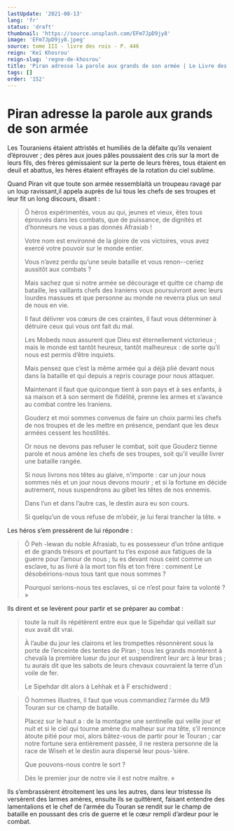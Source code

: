 ```yaml
---
lastUpdate: '2021-08-13'
lang: 'fr'
status: 'draft'
thumbnail: 'https://source.unsplash.com/EFm7JpD9jy8'
image: 'EFm7JpD9jy8.jpeg'
source: tome III - livre des rois - P. 446
reign: 'Keï Khosrou'
reign-slug: 'regne-de-khosrou'
title: 'Piran adresse la parole aux grands de son armée | Le Livre des Rois | Shâhnâmeh'
tags: []
order: '152'
---
```


<!-- LTeX: language=fr -->

# Piran adresse la parole aux grands de son armée

Les Touraniens étaient attristés et humiliés de la défaite qu’ils venaient d’éprouver ; des pères aux joues pâles poussaient des cris sur la mort de leurs fils, des frères gémissaient sur la perte de leurs frères, tous étaient en deuil et abattus, les hères étaient effrayés de la rotation du ciel sublime.

Quand Piran vit que toute son armée ressemblaità un troupeau ravagé par un loup ravissant,il appela auprès de lui tous les chefs de ses troupes et leur fit un long discours, disant :

> Ô héros expérimentés, vous au qui, jeunes et vieux, êtes tous éprouvés dans les combats, que de puissance, de dignités et d’honneurs ne vous a pas donnés Afrasiab !
>
> Votre nom est environné de la gloire de vos victoires, vous avez exercé votre pouvoir sur le monde entier.
>
> Vous n’avez perdu qu’une seule bataille et vous renon--ceriez aussitôt aux combats ?
>
> Mais sachez que si notre armée se décourage et quitte ce champ de bataille, les vaillants chefs des Iraniens vous poursuivront avec leurs lourdes massues et que personne au monde ne reverra plus un seul de nous en vie.
>
> Il faut délivrer vos cœurs de ces craintes, il faut vous déterminer à détruire ceux qui vous ont fait du mal.
>
> Les Mobeds nous assurent que Dieu est éternellement victorieux ; mais le monde est tantôt heureux, tantôt malheureux : de sorte qu’il nous est permis d’être inquiets.
>
> Mais pensez que c’est la même armée qui a déjà plié devant nous dans la bataille et qui depuis a repris courage pour nous attaquer.
>
> Maintenant il faut que quiconque tient à son pays et à ses enfants, à sa maison et à son serment de fidélité, prenne les armes et s’avance au combat contre les Iraniens.
>
> Gouderz et moi sommes convenus de faire un choix parmi les chefs de nos troupes et de les mettre en présence, pendant que les deux armées cessent les hostilités.
>
> Or nous ne devons pas refuser le combat, soit que Gouderz tienne parole et nous amène les chefs de ses troupes, soit qu’il veuille livrer une bataille rangée.
>
> Si nous livrons nos têtes au glaive, n’importe : car un jour nous sommes nés et un jour nous devons mourir ; et si la fortune en décide autrement, nous suspendrons au gibet les têtes de nos ennemis.
>
> Dans l’un et dans l’autre cas, le destin aura eu son cours.
>
> Si quelqu’un de vous refuse de m’obéir, je lui ferai trancher la tête. »

Les héros s’em pressèrent de lui répondre :

> Ô Peh -lewan du noble Afrasiab, tu es possesseur d’un trône antique et de grands trésors et pourtant tu t’es exposé aux fatigues de la guerre pour l’amour de nous ; tu es devant nous ceint comme un esclave, tu as livré à la mort ton fils et ton frère : comment Le désobéirions-nous tous tant que nous sommes ?
>
> Pourquoi serions-nous tes esclaves, si ce n’est pour faire ta volonté ? »

Ils dirent et se levèrent pour partir et se préparer au combat :

> toute la nuit ils répétèrent entre eux que le Sipehdar qui veillait sur eux avait dit vrai.
>
> À l’aube du jour les clairons et les trompettes résonnèrent sous la porte de l’enceinte des tentes de Piran ; tous les grands montèrent à chevalà la première lueur du jour et suspendirent leur arc à leur bras ; tu aurais dit que les sabots de leurs chevaux couvraient la terre d’un voile de fer.
>
> Le Sipehdar dit alors à Lehhak et à F erschidwerd :

> Ô hommes illustres, il faut que vous commandiez l’armée du M9 Touran sur ce champ de bataille.
>
> Placez sur le haut a : de la montagne une sentinelle qui veille jour et nuit et si le ciel qui tourne amène du malheur sur ma tête, s’il renonce àtoute pitié pour moi, alors bâtez-vous de partir pour le Touran ; car notre fortune sera entièrement passée, il ne restera personne de la race de Wiseh et le destin aura dispersé leur pous-’sière.
>
> Que pouvons-nous contre le sort ?
>
> Dès le premier jour de notre vie il est notre maître. »

Ils s’embrassèrent étroitement les uns les autres, dans leur tristesse ils versèrent des larmes amères, ensuite ils se quittèrent, faisant entendre des lamentalions et le chef de l’armée du Touran se rendit sur le champ de bataille en poussant des cris de guerre et le cœur rempli d’ardeur pour le combat.
